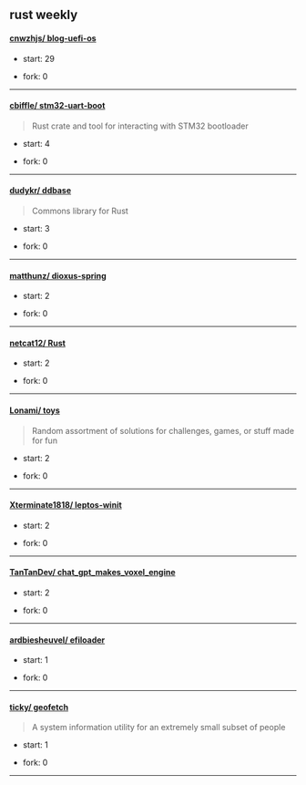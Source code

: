 ## rust weekly

#### [cnwzhjs/ blog-uefi-os](https://github.com/cnwzhjs/blog-uefi-os)
>  
+ start: 29
+ fork: 0
---
#### [cbiffle/ stm32-uart-boot](https://github.com/cbiffle/stm32-uart-boot)
>  Rust crate and tool for interacting with STM32 bootloader
+ start: 4
+ fork: 0
---
#### [dudykr/ ddbase](https://github.com/dudykr/ddbase)
>  Commons library for Rust
+ start: 3
+ fork: 0
---
#### [matthunz/ dioxus-spring](https://github.com/matthunz/dioxus-spring)
>  
+ start: 2
+ fork: 0
---
#### [netcat12/ Rust](https://github.com/netcat12/Rust)
>  
+ start: 2
+ fork: 0
---
#### [Lonami/ toys](https://github.com/Lonami/toys)
>  Random assortment of solutions for challenges, games, or stuff made for fun
+ start: 2
+ fork: 0
---
#### [Xterminate1818/ leptos-winit](https://github.com/Xterminate1818/leptos-winit)
>  
+ start: 2
+ fork: 0
---
#### [TanTanDev/ chat_gpt_makes_voxel_engine](https://github.com/TanTanDev/chat_gpt_makes_voxel_engine)
>  
+ start: 2
+ fork: 0
---
#### [ardbiesheuvel/ efiloader](https://github.com/ardbiesheuvel/efiloader)
>  
+ start: 1
+ fork: 0
---
#### [ticky/ geofetch](https://github.com/ticky/geofetch)
>  A system information utility for an extremely small subset of people
+ start: 1
+ fork: 0
---